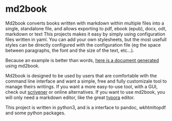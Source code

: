 # md2book

Md2book converts books written with markdown within multiple files into a single, standalone file, and allows exporting to pdf, ebook (epub), docx, odt, markdown or text This projects makes it easy by simply using configuration files written in yaml. You can add your own stylesheets, but the most usefull styles can be directly configured with the configuration file (eg the space between paragraphs, the font and the size of the text, etc...).

Because an example is better than words, [here is a document generated](https://github.com/webalorn/md2book/blob/master/examples/reference/generated/reference.pdf) using md2book.

Md2book is designed to be used by users that are comfortable with the command line interface and want a simple, free and fully customizale tool to manage theirs writings. If you want a more easy-to-use tool, with a GUI, check out [scrivener](https://www.literatureandlatte.com/scrivener/overview) or online alternatives. If you want to use md2book, you will only need a markdown editor, like the great [typora](https://typora.io/) editor.

This project is written in python3, and is a interface to pandoc, wkhtmltopdf and some python packages.
